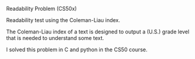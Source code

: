 Readability Problem (CS50x)


Readability test using the Coleman-Liau index. 


The Coleman-Liau index of a text is designed to output a (U.S.) grade level that is needed to understand some text. 

I solved this problem in C and python in the CS50 course.